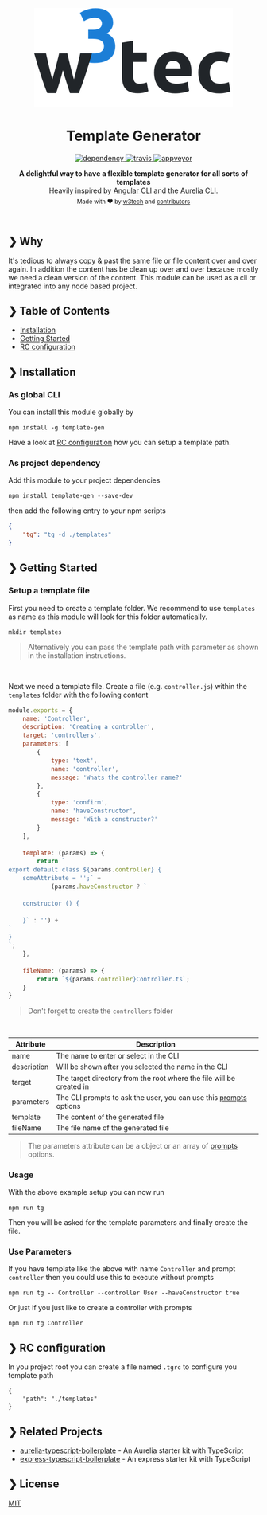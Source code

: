 <p align="center">
  <img src="./w3tec-logo.png" alt="w3tec" width="400" />
</p>

<h1 align="center">Template Generator</h1>

<p align="center">
  <a href="https://david-dm.org/w3tecch/template-gen">
    <img src="https://david-dm.org/w3tecch/template-gen/status.svg?style=flat" alt="dependency" />
  </a>
  <a href="https://travis-ci.org/w3tecch/template-gen">
    <img src="https://travis-ci.org/w3tecch/template-gen.svg?branch=master" alt="travis" />
  </a>
  <a href="https://ci.appveyor.com/project/dweber019/template-gen/branch/master">
    <img src="https://ci.appveyor.com/api/projects/status/757wmb09thw1bhr4/branch/master?svg=true&passingText=Windows%20passing&pendingText=Windows%20pending&failingText=Windows%20failing" alt="appveyor" />
  </a>
</p>

<p align="center">
  <b>A delightful way to have a flexible template generator for all sorts of templates</b></br>
  Heavily inspired by <a href="https://github.com/angular/angular-cli/wiki/generate">Angular CLI</a> and the <a href="http://aurelia.io/docs/build-systems/aurelia-cli#generators">Aurelia CLI</a>.<br>
  <sub>Made with ❤️ by <a href="https://github.com/w3tecch">w3tech</a> and <a href="https://github.com/w3tecch/template-gen/graphs/contributors">contributors</a></sub>
</p>

<br />

## ❯ Why

It's tedious to always copy & past the same file or file content over and over again. In addition the content has be clean up over and over because mostly we need a clean version of the content. This module can be used as a cli or integrated into any node based project.

## ❯ Table of Contents

- [Installation](#-installation)
- [Getting Started](#-getting-started)
- [RC configuration](#-rc-configuration)

## ❯ Installation

### As global CLI
You can install this module globally by
```shell
npm install -g template-gen
```

Have a look at [RC configuration](#-RC-configuration) how you can setup a template path.

### As project dependency
Add this module to your project dependencies
```shell
npm install template-gen --save-dev
```

then add the following entry to your npm scripts
```json
{
    "tg": "tg -d ./templates"
}
```

## ❯ Getting Started

### Setup a template file

First you need to create a template folder. We recommend to use `templates` as name as this module will look for this folder automatically.
```shell
mkdir templates
```
> Alternatively you can pass the template path with parameter as shown in the installation instructions.

<br>

Next we need a template file. Create a file (e.g. `controller.js`) within the `templates` folder with the following content
```javascript
module.exports = {
    name: 'Controller',
    description: 'Creating a controller',
    target: 'controllers',
    parameters: [
        {
            type: 'text',
            name: 'controller',
            message: 'Whats the controller name?'
        },
        {
            type: 'confirm',
            name: 'haveConstructor',
            message: 'With a constructor?'
        }
    ],

    template: (params) => {
        return `
export default class ${params.controller} {
    someAttribute = '';` +
            (params.haveConstructor ? `

    constructor () {

    }` : '') +
`
}
`;
    },

    fileName: (params) => {
        return `${params.controller}Controller.ts`;
    }
}
```
> Don't forget to create the `controllers` folder

<br>

| Attribute      | Description |
| -------------- | ----------- |
| name           | The name to enter or select in the CLI |
| description    | Will be shown after you selected the name in the CLI |
| target         | The target directory from the root where the file will be created in |
| parameters     | The CLI prompts to ask the user, you can use this [prompts](https://github.com/terkelg/prompts) options |
| template       | The content of the generated file |
| fileName       | The file name of the generated file |

> The parameters attribute can be a object or an array of [prompts](https://github.com/terkelg/prompts) options.

### Usage
With the above example setup you can now run
```shell
npm run tg
```

Then you will be asked for the template parameters and finally create the file.

### Use Parameters
If you have template like the above with name `Controller` and prompt `controller` then you could use this to execute without prompts
```shell
npm run tg -- Controller --controller User --haveConstructor true
```

Or just if you just like to create a controller with prompts
```shell
npm run tg Controller
```

## ❯ RC configuration
In you project root you can create a file named `.tgrc` to configure you template path
```shell
{
    "path": "./templates"
}
```


## ❯ Related Projects

- [aurelia-typescript-boilerplate](https://github.com/w3tecch/aurelia-typescript-boilerplate) - An Aurelia starter kit with TypeScript
- [express-typescript-boilerplate](https://github.com/w3tecch/express-typescript-boilerplate) - An express starter kit with TypeScript

## ❯ License

[MIT](/LICENSE)